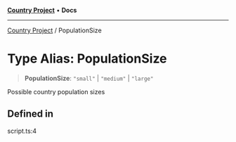 [**Country Project**](../README.md) • **Docs**

***

[Country Project](../README.md) / PopulationSize

# Type Alias: PopulationSize

> **PopulationSize**: `"small"` \| `"medium"` \| `"large"`

Possible country population sizes

## Defined in

script.ts:4

